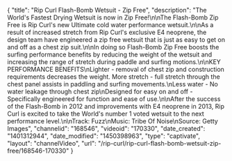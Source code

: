 {
    "title": "Rip Curl Flash-Bomb Wetsuit - Zip Free",
    "description": "The World's Fastest Drying Wetsuit is now in Zip Free!\n\nThe Flash-Bomb Zip Free is Rip Curl's new Ultimate cold water performance wetsuit.\n\nAs a result of increased stretch from Rip Curl's exclusive E4 neoprene, the design team have engineered a zip free wetsuit that is just as easy to get on and off as a chest zip suit.\n\nIn doing so Flash-Bomb Zip Free boosts the surfing performance benefits by reducing the weight of the wetsuit and increasing the range of stretch during paddle and surfing motions.\n\nKEY PERFORMANCE BENEFITS\nLighter - removal of chest zip and construction requirements decreases the weight. More stretch - full stretch through the chest panel assists in paddling and surfing movements.\nLess water - No water leakage through chest zip\nDesigned for easy on and off - Specifically engineered for function and ease of use.\n\nAfter the success of the Flash-Bomb in 2012 and improvements with E4 neoprene in 2013, Rip Curl is excited to take the World's number 1 voted wetsuit to the next performance level.\n\nTrack: Fuzz\nMusic: Tribe Of Noise\nSource: Getty Images",
    "channelid": "168546",
    "videoid": "170330",
    "date_created": "1401312944",
    "date_modified": "1450398963",
    "type": "captivate",
    "layout": "channelVideo",
    "url": "\/rip-curl\/rip-curl-flash-bomb-wetsuit-zip-free\/168546-170330"
}